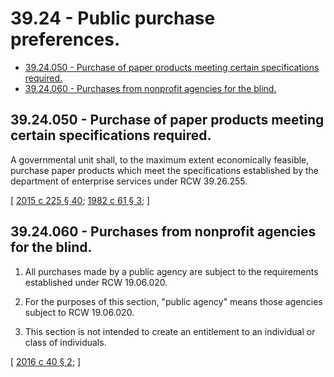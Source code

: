 # 39.24 - Public purchase preferences.
* [39.24.050 - Purchase of paper products meeting certain specifications required.](#3924050---purchase-of-paper-products-meeting-certain-specifications-required)
* [39.24.060 - Purchases from nonprofit agencies for the blind.](#3924060---purchases-from-nonprofit-agencies-for-the-blind)
## 39.24.050 - Purchase of paper products meeting certain specifications required.
A governmental unit shall, to the maximum extent economically feasible, purchase paper products which meet the specifications established by the department of enterprise services under RCW 39.26.255.

\[ [2015 c 225 § 40](https://lawfilesext.leg.wa.gov/biennium/2015-16/Pdf/Bills/Session%20Laws/Senate/5024.SL.pdf?cite=2015%20c%20225%20§%2040); [1982 c 61 § 3](https://leg.wa.gov/CodeReviser/documents/sessionlaw/1982c61.pdf?cite=1982%20c%2061%20§%203); \]

## 39.24.060 - Purchases from nonprofit agencies for the blind.
1. All purchases made by a public agency are subject to the requirements established under RCW 19.06.020.

2. For the purposes of this section, "public agency" means those agencies subject to RCW 19.06.020. 

3. This section is not intended to create an entitlement to an individual or class of individuals.

\[ [2016 c 40 § 2](https://lawfilesext.leg.wa.gov/biennium/2015-16/Pdf/Bills/Session%20Laws/House/2398.SL.pdf?cite=2016%20c%2040%20§%202); \]

